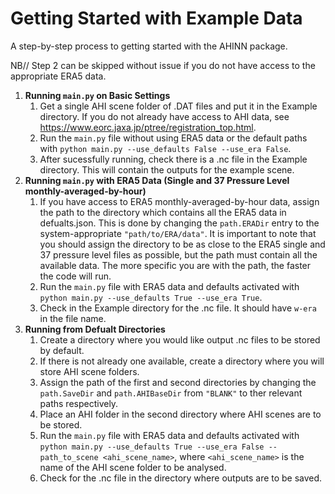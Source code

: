 # Getting Started with Example Data
A step-by-step process to getting started with the AHINN package.

NB// Step 2 can be skipped without issue if you do not have access to the appropriate ERA5 data.

1. **Running `main.py` on Basic Settings**
   1. Get a single AHI scene folder of .DAT files and put it in the Example directory. If you do not already have access to AHI data, see https://www.eorc.jaxa.jp/ptree/registration_top.html.
   2. Run the `main.py` file without using ERA5 data or the default paths with `python main.py --use_defaults False --use_era False`.
   3. After sucessfully running, check there is a .nc file in the Example directory. This will contain the outputs for the example scene.
2. **Running `main.py` with ERA5 Data (Single and 37 Pressure Level monthly-averaged-by-hour)**
   1. If you have access to ERA5 monthly-averaged-by-hour data, assign the path to the directory which contains all the ERA5 data in defualts.json. This is done by changing the `path.ERADir` entry to the system-appropriate `"path/to/ERA/data"`. It is important to note that you should assign the directory to be as close to the ERA5 single and 37 pressure level files as possible, but the path must contain all the available data. The more specific you are with the path, the faster the code will run.
   2. Run the `main.py` file with ERA5 data and defaults activated with `python main.py --use_defaults True --use_era True`.
   3. Check in the Example directory for the .nc file. It should have `w-era` in the file name.
3. **Running from Defualt Directories**
   1. Create a directory where you would like output .nc files to be stored by default.
   2. If there is not already one available, create a directory where you will store AHI scene folders.
   3. Assign the path of the first and second directories by changing the `path.SaveDir` and `path.AHIBaseDir` from `"BLANK"` to ther relevant paths respectively.
   4. Place an AHI folder in the second directory where AHI scenes are to be stored.
   5. Run the `main.py` file with ERA5 data and defaults activated with `python main.py --use_defaults True --use_era False --path_to_scene <ahi_scene_name>`, where `<ahi_scene_name>` is the name of the AHI scene folder to be analysed.
   6. Check for the .nc file in the directory where outputs are to be saved.
